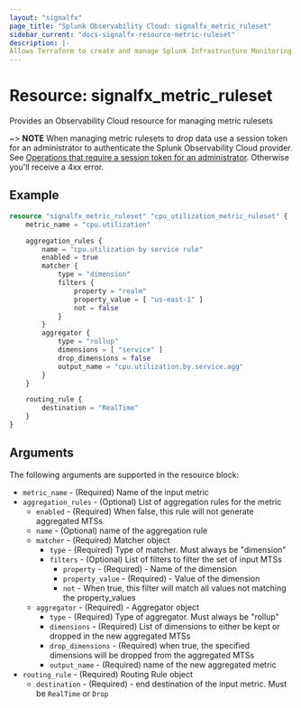 ```yaml
---
layout: "signalfx"
page_title: "Splunk Observability Cloud: signalfx_metric_ruleset"
sidebar_current: "docs-signalfx-resource-metric-ruleset"
description: |-
Allows Terraform to create and manage Splunk Infrastructure Monitoring metric rulesets
---
```


# Resource: signalfx_metric_ruleset

Provides an Observability Cloud resource for managing metric rulesets

~> **NOTE** When managing metric rulesets to drop data use a session token for an administrator to authenticate the Splunk Observability Cloud provider. See [Operations that require a session token for an administrator](https://dev.splunk.com/observability/docs/administration/authtokens#Operations-that-require-a-session-token-for-an-administrator). Otherwise you'll receive a 4xx error.

## Example

```tf
resource "signalfx_metric_ruleset" "cpu_utilization_metric_ruleset" {
    metric_name = "cpu.utilization"

    aggregation_rules {
        name = "cpu.utilization by service rule"
        enabled = true
        matcher {
            type = "dimension"
            filters {
                property = "realm"
                property_value = [ "us-east-1" ]
                not = false
            }
        }
        aggregator {
            type = "rollup"
            dimensions = [ "service" ]
            drop_dimensions = false
            output_name = "cpu.utilization.by.service.agg"
        }
    }

    routing_rule {
        destination = "RealTime"
    }
}
```

## Arguments

The following arguments are supported in the resource block:

* `metric_name` - (Required) Name of the input metric
* `aggregation_rules` - (Optional) List of aggregation rules for the metric
  * `enabled` - (Required) When false, this rule will not generate aggregated MTSs
  * `name` - (Optional) name of the aggregation rule
  * `matcher` - (Required) Matcher object
    * `type` - (Required) Type of matcher. Must always be "dimension"
    * `filters` - (Optional) List of filters to filter the set of input MTSs
      * `property` - (Required) - Name of the dimension
      * `property_value` - (Required) - Value of the dimension
      * `not` - When true, this filter will match all values not matching the property_values
  * `aggregator` - (Required) - Aggregator object
    * `type` - (Required) Type of aggregator. Must always be "rollup"
    * `dimensions` - (Required) List of dimensions to either be kept or dropped in the new aggregated MTSs
    * `drop_dimensions` - (Required) when true, the specified dimensions will be dropped from the aggregated MTSs
    * `output_name` - (Required) name of the new aggregated metric
* `routing_rule` - (Required) Routing Rule object
  * `destination` - (Required) - end destination of the input metric. Must be `RealTime` or `Drop`